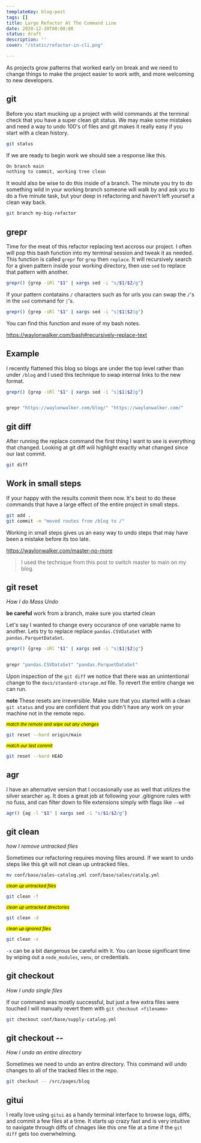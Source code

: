 ```yaml
---
templateKey: blog-post
tags: []
title: Large Refactor At The Command Line
date: 2020-12-30T00:00:00
status: draft
description: ''
cover: "/static/refactor-in-cli.png"

---
```



As projects grow patterns that worked early on break and we need to change
things to make the project easier to work with, and more welcoming to new
developers.

## git

Before you start mucking up a project with wild commands at the terminal check
that you have a super clean git status. We may make some mistakes and need a
way to undo 100's of files and git makes it really easy if you start with a
clean history.


```bash
git status
```

If we are ready to begin work we should see a response like this.

``` bash
On branch main
nothing to commit, working tree clean
```

It would also be wise to do this inside of a branch.  The minute you try to do
something wild in your working branch someone will walk by and ask you to do a
five minute task, but your deep in refactoring and haven't left yoursef a clean
way back.

``` bash
git branch my-big-refactor
```

## grepr

Time for the meat of this refactor replacing text accross our project.  I often
will pop this bash function into my terminal session and tweak it as needed.
This function is called `grepr` for `grep` then `replace`.  It will recursively
search for a given pattern inside your working directory, then use `sed` to
replace that pattern with another.

``` bash
grepr() {grep -iRl "$1" | xargs sed -i "s/$1/$2/g"}
```

If your pattern contatains `/` characters such as for urls you can swap the
`/`'s in the `sed` command for `|`'s.

``` bash
grepr() {grep -iRl "$1" | xargs sed -i "s|$1|$2|g"}
```

You can find this function and more of my bash notes.

https://waylonwalker.com/bash#recursively-replace-text

## Example

I recently flattened this blog so blogs are under the top level rather than
under `/blog` and I used this technique to swap internal links to the new format.

``` bash
grepr() {grep -iRl "$1" | xargs sed -i "s|$1|$2|g"}


grepr "https://waylonwalker.com/blog/" "https://waylonwalker.com/"
```


## git diff

After running the replace command the first thing I want to see is everything
that changed.  Looking at git diff will highlight exactly what changed since
our last commit.

``` bash
git diff
```

## Work in small steps

If your happy with the results commit them now.  It's  best to do these
commands that have a large effect of the entire project in small steps.

``` bash
git add .
git commit -m "moved routes from /blog to /"
```

Working in small steps gives us an easy way to undo steps that may have been a
mistake before its too late.

https://waylonwalker.com/master-no-more

> I used the technique from this post to switch master to main on my blog.

## git reset
_How I do Mass Undo_

**be careful** work from a branch, make sure you started clean

Let's say I wanted to change every occurance of one variable name to another.
Lets try to replace replace `pandas.CSVDataSet` with `pandas.ParquetDataSet`.

``` bash
grepr() {grep -iRl "$1" | xargs sed -i "s|$1|$2|g"}


grepr "pandas.CSVDataSet" "pandas.ParquetDataSet"
```

Upon inspection of the `git diff` we notice that there was an unintentional
change to the `docs/standard-storage.md` file. To revert the entire change we
can run.

**note** These resets are irreversible.  Make sure that you started with a clean `git
status` and you are confident that you didn't have any work on your machine not
in the remote repo.

_<small><mark>match the remote and wipe out any changes</mark></small>_
``` bash
git reset --hard origin/main
```

_<small><mark>match our last commit</mark></small>_
``` bash
git reset --hard HEAD
```

## agr

I have an alternative version that I occasionally use as well that utilizes the
silver searcher `ag`.  It does a great job at following your .gitignore rules
with no fuss, and can filter down to file extensions simply with flags like
`--md`

```bash
agr() {ag -l "$1" | xargs sed -i "s/$1/$2/g"}
```

## git clean
_how I remove untracked files_

Sometimes our refactoring requires moving files around. If we want to undo
steps like this git will not clean up untracked files.

``` bash
mv conf/base/sales-catalog.yml conf/base/sales/catalg.yml
```

_<small><mark>clean up untracked files</mark></small>_
``` bash
git clean -f
```

_<small><mark>clean up untracked directories</mark></small>_
``` bash
git clean -d
```


_<small><mark>clean up ignored files</mark></small>_
``` bash
git clean -x
```

`-x` can be a bit dangerous be careful with it.  You can loose significant time
by wiping out a `node_modules`, `venv`, or credentials.

## git  checkout
_How I undo single files_

If our command was mostly successful, but just a few extra files were touched I
will manually revert them with `git checkout <filename>`

``` bash
git checkout conf/base/supply-catalog.yml
```

## git checkout --
_How I undo an entire directory_

Sometimes we need to undo an entire directory.  This command will undo changes to all of the tracked files in the repo.

``` bash
git checkout -- /src/pages/blog
```

## gitui

I really love using `gitui` as a handy terminal interface to browse logs,
diffs, and commit a few files at a time.  It starts up crazy fast and is very
intuitive to navigate through diffs of chnages like this one file at a time if
the `git diff` gets too overwhelming.

